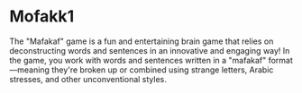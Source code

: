 # Mofakk1
The "Mafakaf" game is a fun and entertaining brain game that relies on deconstructing words and sentences in an innovative and engaging way! In the game, you work with words and sentences written in a "mafakaf" format—meaning they're broken up or combined using strange letters, Arabic stresses, and other unconventional styles. 
